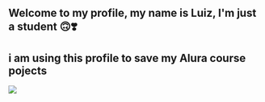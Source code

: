 Welcome to my profile, my name is **Luiz**, I'm just a student 🙃❣️
-
i am using this profile to save my **Alura** course pojects
-
![](https://encrypted-tbn0.gstatic.com/images?q=tbn:ANd9GcRVWOJ5sEmJ_WzVWxWC-bq3puMV7JekquPRtA&s)
